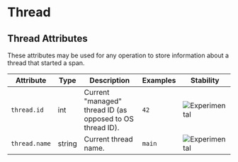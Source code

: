 
<!--- Hugo front matter used to generate the website version of this page:
--->

<!-- NOTE: THIS FILE IS AUTOGENERATED. DO NOT EDIT BY HAND. -->
<!-- see templates/registry/markdown/attribute_namespace.md.j2 -->

# Thread



## Thread Attributes

These attributes may be used for any operation to store information about a thread that started a span.


| Attribute  | Type | Description  | Examples  | Stability |
|---|---|---|---|---|
| `thread.id` | int | Current "managed" thread ID (as opposed to OS thread ID). | `42` | ![Experimental](https://img.shields.io/badge/-experimental-blue) |
| `thread.name` | string | Current thread name. | `main` | ![Experimental](https://img.shields.io/badge/-experimental-blue) |



